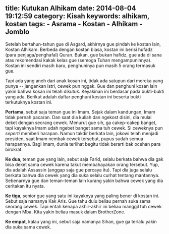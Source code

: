 title: Kutukan Alhikam
date: 2014-08-04 19:12:59
category: Kisah
keywords: alhikam, kostan
tags:
    - Asrama
    - Kostan
    - Alhikam
    - Jomblo
---

Setelah bertahun-tahun gue di Asgard, akhirnya gue pindah ke kostan lain, Kostan Alhikam. Berbeda dengan kostan biasa, kostan ini berisi hufadz (para penjaga/penghafal) Quran.<!-- more --> Bukan, gue bukan hafidz, gue ada di sana atas rekomendasi kakak kelas gue (semoga Tuhan mengampuninnya). Kostan ini sendiri masih baru, penghuninya pun masih 5 orang termasuk gue.

Tapi ada yang aneh dari anak kosan ini, tidak ada satupun dari mereka yang punya -- jangankan istri, cewek pun nggak. Gue dan penghuni kosan lain yakin bahwa kosan ini telah dikutuk. Keyakinan ini berdasar pada bukti-bukti yang ada. Berikut adalah daftar penghuni kostan ini beserta bukti terkutuknya kostan ini.

**Pertama**, sebut saja teman gue ini Imam. Sejak dalam kandungan, Imam tidak pernah pacaran. Dan saat dia kuliah dan ngekost disini, dia mulai deket dengan seorang cewek. Menurut gue sih, ga cakep-cakep banget, tapi kayaknya Imam udah ngebet banget sama tuh cewek. Si ceweknya pun *seperti* memberi harapan. Namun takdir berkata lain, jokowi telah menjadi presiden, saat Imam nembak cewek tersebut, pupus sudah semua harapannya. Bagi Imam, dunia terlihat begitu tidak berarti bak ocehan para birokrat.

**Ke dua**, teman gue yang lain, sebut saja Farid, selalu berkata bahwa dia gak bisa deket sama cewek karena takut membahayakan orang tersebut. Yup, dia adalah Assassin (anggap saja gue percaya itu). Tapi dia juga selalu berkata bahwa dia cewek yang dia suka selalu curhat tentang mantannya. Sebenarnya gue dan teman-teman lain kurang yakin bahwa cewek yang dia ceritakan itu nyata.

**Ke tiga**, senior gue yang satu ini kayaknya yang paling bener di kostan ini. Sebut saja namanya Kak Aris. Gue tahu  dulu beliau pernah suka sama seorang cewek. Tapi entah kenapa akhir-akhir ini beliau manggil tuh cewek dengan Mba. Kita yakin beliau masuk dalam BrotherZone.

**Ke empat**, kalau yang ini, sebut saja namanya Sihan, gue ga terlalu yakin dia suka sama cewek.